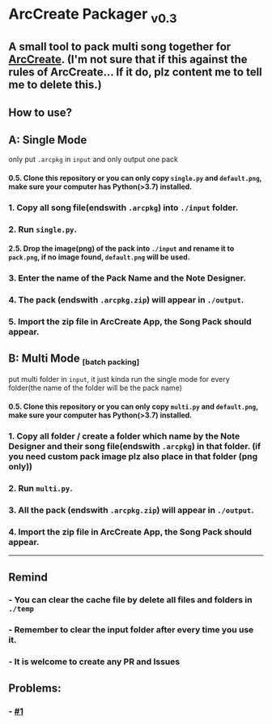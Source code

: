 # ArcCreate Packager <sub>v0.3</sub>
A small tool to pack multi song together for [ArcCreate](https://github.com/0thElement/ArcCreate).
(I'm not sure that if this against the rules of ArcCreate... If it do, plz content me to tell me to delete this.)
---

## How to use?

## A: Single Mode
only put `.arcpkg` in `input` and only output one pack
#### 0.5. Clone this repository or you can only copy `single.py` and `default.png`, make sure your computer has Python(>3.7) installed.
### 1. Copy all song file(endswith `.arcpkg`) into `./input` folder.
### 2. Run `single.py`.
#### 2.5. Drop the image(png) of the pack into `./input` and rename it to `pack.png`, if no image found, `default.png` will be used.
### 3. Enter the name of the Pack Name and the Note Designer.
### 4. The pack (endswith `.arcpkg.zip`) will appear in `./output`.
### 5. Import the zip file in ArcCreate App, the Song Pack should appear.

## B: Multi Mode <small><sub>[batch packing]</sub></small>
put multi folder in `input`, it just kinda run the single mode for every folder(the name of the folder will be the pack name)
#### 0.5. Clone this repository or you can only copy `multi.py` and `default.png`, make sure your computer has Python(>3.7) installed.
### 1. Copy all folder / create a folder which name by the Note Designer and their song file(endswith `.arcpkg`) in that folder. (if you need custom pack image plz also place in that folder (png only))
### 2. Run `multi.py`.
### 3. All the pack (endswith `.arcpkg.zip`) will appear in `./output`.
### 4. Import the zip file in ArcCreate App, the Song Pack should appear.

---
## Remind
### - You can clear the cache file by delete all files and folders in `./temp`
### - Remember to clear the input folder after every time you use it.
### - It is welcome to create any PR and Issues

## Problems:
### - [#1](https://github.com/WhiteNightAWA/ArcCreatePackager/issues/1)

